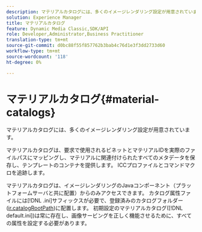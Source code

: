 ```yaml
---
description: マテリアルカタログには、多くのイメージレンダリング設定が用意されています。
solution: Experience Manager
title: マテリアルカタログ
feature: Dynamic Media Classic,SDK/API
role: Developer,Administrator,Business Practitioner
translation-type: tm+mt
source-git-commit: d0bc88f55f857762b3bab4c76d1e3f3dd2733d60
workflow-type: tm+mt
source-wordcount: '118'
ht-degree: 0%

---
```



# マテリアルカタログ{#material-catalogs}

マテリアルカタログには、多くのイメージレンダリング設定が用意されています。

マテリアルカタログは、要求で使用されるビネットとマテリアルIDを実際のファイルパスにマッピングし、マテリアルに関連付けられたすべてのメタデータを保存し、テンプレートのコンテナを提供します。 ICCプロファイルとコマンドマクロを追跡します。

マテリアルカタログは、イメージレンダリングのJavaコンポーネント（プラットフォームサーバと共に配置）からのみアクセスできます。 カタログ属性ファイルには[!DNL .ini]サフィックスが必要で、登録済みのカタログフォルダー([ir.catalogRootPath](../../../../../../ir-api/server-admin/image-rendering-api-ref/c-ir-server-administration/c-ir-configuration-settings-reference/c-ir-catalog-folder.md#concept-1c1d308112054bb99e3895c3fb8ca5f7))に配置します。 初期設定のマテリアルカタログ([!DNL default.ini])は常に存在し、画像サービングを正しく機能させるために、すべての属性を設定する必要があります。
